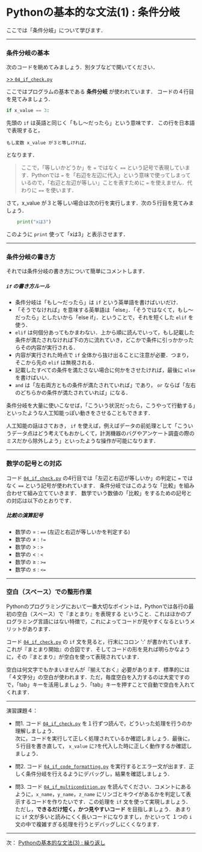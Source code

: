 # Pythonの基本的な文法(1) : 条件分岐

ここでは「条件分岐」について学びます．

--- 
### 条件分岐の基本

次のコードを眺めてみましょう．別タブなどで開いてください．

[>> `04_if_check.py`](04_if_check.py)

ここではプログラムの基本である **条件分岐** が使われています．
コードの４行目を見てみましょう．
```Python
if x_value == 3:
```
先頭の `if` は英語と同じく「もし〜だったら」という意味です．
この行を日本語で表現すると，
```
もし変数 x_value が３と等しければ，
```
となります．

>ここで，「等しいかどうか」を `=` ではなく `==` という記号で表現しています．Pythonでは `=` を「右辺を左辺に代入」という意味で使ってしまっているので，「右辺と左辺が等しい」ことを表すために `=` を使えません．代わりに `==` を使います．

さて，x_value が３と等しい場合は次の行を実行します．次の５行目を見てみましょう．
```Python
    print("xは3")
```
このように `print` 使って「xは3」と表示させます．

--- 
### 条件分岐の書き方

それでは条件分岐の書き方について簡単にコメントします．

##### `if` の書き方ルール
- 条件分岐は「もし〜だったら」は `if` という英単語を書けばいいだけ．
- 「そうでなければ」を意味する英単語は「else」．「そうではなくて，もし〜だったら」としたいから「else if」．ということで，それを短くした `elif` を使う．
- `elif` は何個分あってもかまわない．上から順に読んでいって，もし記載した条件が満たされなければ下の方に流れていき，どこかで条件に引っかかったらその内容が実行される．
- 内容が実行された時点で `if` 全体から抜け出ることに注意が必要．つまり，そこから先の `elif` は無視される．
- 記載したすべての条件を満たさない場合に何かをさせたければ，最後に `else` を書けばいい．
- `and` は「左右両方ともの条件が満たされていれば」であり， `or` ならば「左右のどちらかの条件が満たされていれば」になる．

条件分岐を大量に使いこなせば，「こういう状況だったら，こうやって行動する」といったような人工知能っぽい動きをさせることもできます．

人工知能の話はさておき， `if` を使えば，例えばデータの前処理として「こういうデータ点はどう考えてもおかしくて，計測機器のバグやアンケート調査の際のミスだから除外しよう」といったような操作が可能になります．

--- 
### 数学の記号との対応

コード [`04_if_check.py`](04_if_check.py) の4行目では「左辺と右辺が等しいか」の判定に `=` ではなく `==` という記号が使われています．
条件分岐ではこのような「比較」を組み合わせて組み立てていきます．
数学でいう数値の「比較」をするための記号との対応は以下のとおりです．

##### 比較の演算記号
- 数学の = : `==`		(左辺と右辺が等しいかを判定する)
- 数学の ≠ : `!=`
- 数学の > : `>`
- 数学の < : `<`
- 数学の ≥ : `>=`
- 数学の ≤ : `<=`

---
### 空白（スペース）での整形作業

Pythonのプログラミングにおいて一番大切なポイントは，Pythonでは各行の最初の空白（スペース）で『まとまり』を表現する ということ．これはほかのプログラミング言語にはない特徴で，これによってコードが見やすくなるというメリットがあります．

コード [`04_if_check.py`](04_if_check.py) の `if` 文を見ると，行末にコロン ':' が書かれています．これが『まとまり開始』の合図です．そしてコードの形を見れば明らかなように，その『まとまり』が空白を使って表現されています．

空白は何文字でもかまいませんが『揃えておく』必要があります．標準的には「４文字分」の空白が使われます．ただ，毎度空白を入力するのは大変ですので，「tab」キーを活用しましょう．「tab」キーを押すことで自動で空白を入れてくれます．

---

演習課題４：

- 問1. コード [`04_if_check.py`](04_if_check.py) を１行ずつ読んで，どういった処理を行うのか理解しましょう．  
次に，コードを実行して正しく処理されているか確認しましょう．最後に，５行目を書き直して， `x_value` に`7`を代入した時に正しく動作するか確認しましょう．

- 問2. コード [`04_if_code_formatting.py`](04_if_code_formatting.py) を実行するとエラー文が出ます．正しく条件分岐を行えるようにデバッグし，結果を確認しましょう．

- 問3. コード [`04_if_multicondition.py`](04_if_multicondition.py) を読んでください．コメントにあるように，`x_name`，`y_name`，`z_name` にリンゴとキウイがあるかを判定して表示するコードを作りたいです．この処理を `if` 文を使って実現しましょう．
ただし，**できるだけ短く，かつ見やすいコード** を目指しましょう．
あまりに `if` 文が多いと読みにくく長いコードになりますし，かといって １つの `i` 文の中で複雑すぎる処理を行うとデバッグしにくくなります．

--- 
次： [Pythonの基本的な文法(3) : 繰り返し](../05_for)
